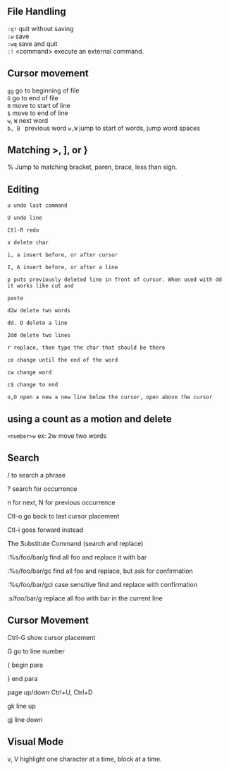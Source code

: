## File Handling

`:q!`   quit without saving  
`:w`    save  
`:wq`   save and quit  
`:!`    &lt;command&gt; execute an external command.  

## Cursor movement
`gg`      go to beginning of file  
`G`       go to end of file  
`0`       move to start of line  
`$`       move to end of line  
`w`, `W`  next word  
`b, B `   previous word
`w,W`     jump to start of words, jump word spaces

## Matching >, ], or }

% Jump to matching bracket, paren, brace, less than sign.

## Editing
```
u undo last command

U undo line

Ctl-R redo

x delete char

i, a insert before, or after cursor

I, A insert before, or after a line

p puts previously deleted line in front of cursor. When used with dd it works like cut and

paste

d2w delete two words

dd. D delete a line

2dd delete two lines

r replace, then type the char that should be there

ce change until the end of the word

cw change word

c$ change to end

o,O open a new a new line below the cursor, open above the cursor
```


## using a count as a motion and delete
`<number>w` ex: 2w move two words

## Search
/ to search a phrase

? search for occurrence

n for next, N for previous occurrence

Ctl-o go back to last cursor placement

Ctl-i goes forward instead

The Substitute Command (search and replace)

:%s/foo/bar/g find all foo and replace it with bar

:%s/foo/bar/gc find all foo and replace, but ask for confirmation

:%s/foo/bar/gci case sensitive find and replace with confirmation

:s/foo/bar/g replace all foo with bar in the current line

## Cursor Movement
Ctrl-G show cursor placement

<num>G go to line number

{ begin para

} end para

page up/down Ctrl+U, Ctrl+D

gk line up

gj line down

## Visual Mode

v, V highlight one character at a time, block at a time.

